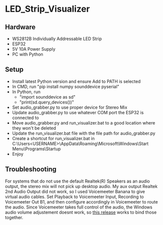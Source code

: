 # LED_Strip_Visualizer

## Hardware

* WS2812B Individually Addressable LED Strip
* ESP32
* 5V 10A Power Supply
* PC with Python



## Setup

* Install latest Python version and ensure Add to PATH is selected
* In CMD, run "pip install numpy sounddevice pyserial"
* In Python, run
    * "import sounddevice as sd"
    * "print(sd.query_devices())"
* Set audio_grabber.py to use proper device for Stereo Mix
* Update audio_grabber.py to use whatever COM port the ESP32 is connected to
* Move audio_grabber.py and run_visualizer.bat to a good location where they won't be deleted
* Update the run_visualizer.bat file with the file path for audio_grabber.py
* Create a shortcut for run_visualizer.bat in C:\Users\<USERNAME>\AppData\Roaming\Microsoft\Windows\Start Menu\Programs\Startup
* Enjoy


## Troubleshooting

For systems that do not use the default Realtek(R) Speakers as an audio output, the stereo mix will not pick up desktop audio. My aux output Realtek 2nd Audio Output did not work, so I used Voicemeeter Banana to give virtual audio cables. Set Playback to Voicemeeter Input, Recording to Voicemeeter Out B1, and then configure accordingly in Voicemeeter to route the audio. Since Voicemeeter takes full control of the audio, the Windows audio volume adjustement doesnt work, so [this release](https://github.com/Frosthaven/voicemeeter-windows-volume/releases/) works to bind those together. 
